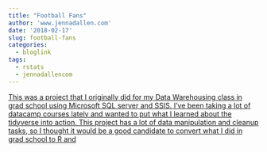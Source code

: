 ```yaml
---
title: "Football Fans"
author: 'www.jennadallen.com'
date: '2018-02-17'
slug: football-fans
categories:
  - bloglink
tags:
  - rstats
  - jennadallencom
---
```


[This was a project that I originally did for my Data Warehousing class in grad school using Microsoft SQL server and SSIS. I’ve been taking a lot of datacamp courses lately and wanted to put what I learned about the tidyverse into action. This project has a lot of data manipulation and cleanup tasks, so I thought it would be a good candidate to convert what I did in grad school to R and<i class="fas fa-external-link-alt"></i>](https://www.jennadallen.com/post/football-fans-a-data-driven-approach-to-college-selection/)

